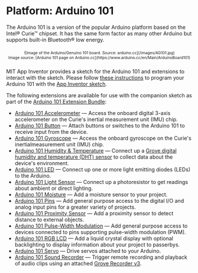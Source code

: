 # Platform: Arduino 101

The Arduino 101 is a version of the popular Arduino platform based on the Intel&reg; Curie&trade; chipset. It has the same form factor as many other Arduino but supports built-in Bluetooth&reg; low energy.

<div style="text-align: center; font-size: 75%; margin: 16pt 0;">
![Image of the Arduino/Genuino 101 board. Source: arduino.cc](/images/AG101.jpg)
<br>
Image source: [Arduino 101 page on Arduino.cc](https://www.arduino.cc/en/Main/ArduinoBoard101)
</div>

MIT App Inventor provides a sketch for the Arduino 101 and extensions to interact with the sketch. Please follow [these instructions](/assets/tutorials/MIT_App_Inventor_IoT_Setup.pdf) to program your Arduino 101 with the [App Inventor sketch](/assets/resources/AIM-for-Things-Arduino101.zip).

The following extensions are available for use with the companion sketch as part of the [Arduino 101 Extension Bundle](/resources/Arduino101.aix):

* [Arduino 101 Accelerometer](#/arduino101/arduinoaccelerometer) &mdash; Access the onboard digital 3-axis accelerometer on the Curie's inertial measurement unit (IMU) chip.
* [Arduino 101 Button](#/arduino101/arduinobutton) &mdash; Attach buttons or switches to the Arduino 101 to receive input from the device.
* [Arduino 101 Gyroscope](#/arduino101/arduinogyroscope) &mdash; Access the onboard gyroscope on the Curie's inertialmeasurement unit (IMU) chip.
* [Arduino 101 Humidity & Temperature](#/arduino101/arduinohumidity) &mdash; Connect up a [Grove digital humidity and temperature (DHT) sensor](http://wiki.seeed.cc/Grove-TemperatureAndHumidity_Sensor/) to collect data about the device's environment.
* [Arduino 101 LED](#/arduino101/arduinoled) &mdash; Connect up one or more light emitting diodes (LEDs) to the Arduino.
* [Arduino 101 Light Sensor](#/arduino101/arduinolightsensor) &mdash; Connect up a photoresistor to get readings about ambient or direct lighting.
* [Arduino 101 Moisture](#/arduino101/arduinomoisture) &mdash; Add a moisture sensor to your project.
* [Arduino 101 Pins](#/arduino101/arduinopins) &mdash; Add general purpose access to the digital I/O and analog input pins for a greater variety of projects.
* [Arduino 101 Proximity Sensor](#/arduino101/arduinoproximitysensor) &mdash; Add a proximity sensor to detect distance to external objects.
* [Arduino 101 Pulse-Width Modulation](#/arduino101/arduinopwm) &mdash; Add general purpose access to devices connected to pins supporting pulse-width modulation (PWM).
* [Arduino 101 RGB LCD](#/arduino101/arduinorgblcd) &mdash; Add a liquid crystal display with optional backlighting to display information about your project to passerbys.
* [Arduino 101 Servo](#/arduino101/arduinoservo) &mdash; Drive servos attached to your Arduino.
* [Arduino 101 Sound Recorder](#/arduino101/arduinosoundrecorder) &mdash; Trigger remote recording and playback of audio clips using an attached [Grove Recorder v3](http://wiki.seeed.cc/Grove-Recorder_v3.0/).
